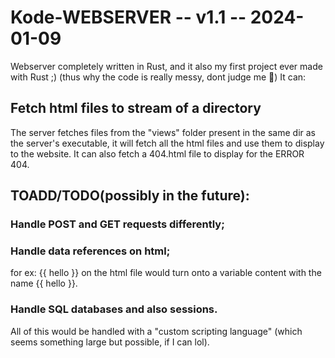 # Kode-WEBSERVER -- v1.1 -- 2024-01-09

Webserver completely written in Rust, and it also my first project ever made with Rust ;)
(thus why the code is really messy, dont judge me 🥲)
It can:

## Fetch html files to stream of a directory
The server fetches files from the "views" folder present in the same dir as the server's executable, it will fetch all the html files and use them to display to the website.
It can also fetch a 404.html file to display for the ERROR 404.

## TOADD/TODO(possibly in the future):

### Handle POST and GET requests differently;

### Handle data references on html;
for ex: {{ hello }} on the html file would turn onto a variable content with the name {{ hello }}.

### Handle SQL databases and also sessions.

All of this would be handled with a "custom scripting language" (which seems something large but possible, if I can lol).
